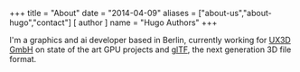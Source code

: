 +++
title = "About"
date = "2014-04-09"
aliases = ["about-us","about-hugo","contact"]
[ author ]
  name = "Hugo Authors"
+++

I'm a graphics and ai developer based in Berlin, currently working for [UX3D GmbH](https://ux3d.io) on state of the art GPU projects and [glTF](https://www.khronos.org/gltf/), the next generation 3D file format.